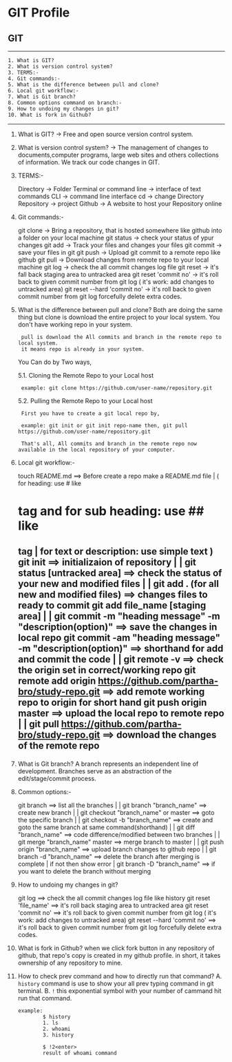 # GIT Profile

## GIT 
---------------------------------------------
    1. What is GIT?
    2. What is version control system?
    3. TERMS:-
    4. Git commands:-
    5. What is the difference between pull and clone?
    6. Local git workflow:-
    7. What is Git branch?
    8. Common options command on branch:-
    9. How to undoing my changes in git?
    10. What is fork in Github?
---------------------------------------------

1. What is GIT?
    -> Free and open source version control system.

2. What is version control system?
    -> The management of changes to documents,computer programs, large web sites and 
    others collections of information.
    We track our code changes in GIT.

3. TERMS:-

    Directory -> Folder
    Terminal or command line -> interface of text commands
    CLI -> command line interface
    cd -> change Directory
    Repository -> project
    Github -> A website to host your Repository online

4. Git commands:-

    git clone                       -> Bring a repository, that is hosted somewhere like github into a folder 
                                        on your local machine
    git status                      -> check your status of ypur changes
    git add                         -> Track your files and changes your files
    git commit                      -> save your files in git
    git push                        -> Upload git commit to a remote repo like github
    git pull                        -> Download changes from remote repo to your local machine
    git log                         -> check the all commit changes log file
    git reset                       -> it's fall back staging area to untracked area
    git reset 'commit no'           -> it's roll back to given commit number from git log
                                        ( it's work: add changes to untracked area)
    git reset --hard 'commit no'    -> it's roll back to given commit number from git log forcefully delete extra codes.

5. What is the difference between pull and clone?
    Both are doing the same thing but 
        clone is download the entire project to your local system.
        You don't have working repo in your system.
        
        pull is download the All commits and branch in the remote repo to local system. 
        it means repo is already in your system.

    You Can do by Two ways,

    5.1. Cloning the Remote Repo to your Local host

        example: git clone https://github.com/user-name/repository.git

    5.2. Pulling the Remote Repo to your Local host

        First you have to create a git local repo by,

        example: git init or git init repo-name then, git pull https://github.com/user-name/repository.git

        That's all, All commits and branch in the remote repo now available in the local repository of your computer.

6. Local git workflow:-

    touch README.md                                                     ==> Before create a repo make a README.md file
        |               ( for heading: use # like <h1> tag and for sub heading: use ## like <h2> tag 
        |                   for text or description: use simple text )
    git init                                                            ==> initializaion of repository
        |
        |
    git status [untracked area]                                         ==> check the status of your new and modified files
        |
        |
    git add . (for all new and modified files)                          ==> changes files to ready to commit
    git add file_name [staging area]
        |
        |
    git commit -m "heading message" -m "description(option)"            ==> save the changes in local repo
    git commit -am "heading message" -m "description(option)"           ==> shorthand for add and commit the code
        |
        |
    git remote -v                                                       ==> check the origin set in correct/working repo
    git remote add origin https://github.com/partha-bro/study-repo.git  ==> add remote working repo to origin for short hand
    git push origin master                                              ==> upload the local repo to remote repo
        |
        |
    git pull https://github.com/partha-bro/study-repo.git               ==> download the changes of the remote repo

7. What is Git branch?
    A branch represents an independent line of development. 
    Branches serve as an abstraction of the edit/stage/commit process.

8. Common options:-

    git branch                                          ==> list all the branches
        |
        |
    git branch "branch_name"                            ==> create new branch
        |
        |
    git checkout "branch_name" or master                ==> goto the specific branch
        |
        |
    git checkout -b "branch_name"                       ==> create and goto the same branch at same command(shorthand)
        |
        |
    git diff "branch_name"                              ==> code difference/modified between two branches
        |
        |
    git merge "branch_name" master                      ==> merge branch to master
        |
        |
    git push origin "branch_name"                       ==> upload branch changes to github repo
        |
        | 
    git branch -d "branch_name"                         ==> delete the branch after merging is complete
        |                                                   if not then show error 
        |
    git branch -D "branch_name"                         ==> if you want to delete the branch without merging

9. How to undoing my changes in git?

    git log                                             ==> check the all commit changes log file like history
    git reset 'file_name'                               ==> it's roll back staging area to untracked area
    git reset 'commit no'                               ==> it's roll back to given commit number from git log
                                                            ( it's work: add changes to untracked area)
    git reset --hard 'commit no'                        ==> it's roll back to given commit number 
                                                            from git log forcefully delete extra codes.

10. What is fork in Github?
    when we click fork button in any repository of github, that repo's copy is created in my github profile.
    in short, it takes ownership of any repository to mine.

11. How to check prev command and how to directly run that command?
    A. `history` command is use to show your all prev typing command in git terminal.
    B. `!` this exponential symbol with your number of cammand hit run that command.

        example:
                $ history
                1. ls
                2. whoami
                3. history

                $ !2<enter>
                result of whoami command